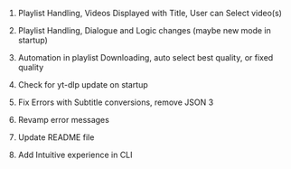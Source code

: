 1. Playlist Handling, Videos Displayed with Title, User can Select video(s)

2. Playlist Handling, Dialogue and Logic changes (maybe new mode in startup)

3. Automation in playlist Downloading, auto select best quality, or fixed quality

4. Check for yt-dlp update on startup

4. Fix Errors with Subtitle conversions, remove JSON 3

5. Revamp error messages

6. Update README file

7. Add Intuitive experience in CLI 